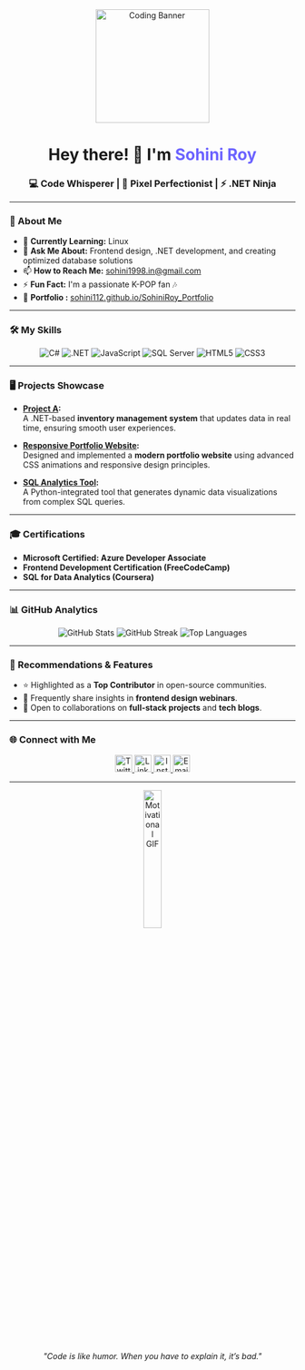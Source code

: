 <div align="center">
  <img src="https://media.giphy.com/media/xT9IgzoKnwFNmISR8I/giphy.gif" alt="Coding Banner" width="200" />
</div>

<h1 align="center">Hey there! 👋 I'm <span style="color:#6C63FF;">Sohini Roy</span></h1>
<h3 align="center">
💻 Code Whisperer | 🎨 Pixel Perfectionist | ⚡ .NET Ninja
</h3>



---

### 📜 About Me
- 📖 **Currently Learning:** Linux  
- 💬 **Ask Me About:** Frontend design, .NET development, and creating optimized database solutions  
- 📫 **How to Reach Me:** [sohini1998.in@gmail.com](mailto:sohini1998.in@gmail.com)  
- ⚡ **Fun Fact:** I'm a passionate K-POP fan 🎶
- 💼 **Portfolio :** [sohini112.github.io/SohiniRoy_Portfolio](https://sohini112.github.io/SohiniRoy_Portfolio)

---

### 🛠 My Skills

<div align="center">
  <img src="https://img.icons8.com/color/48/000000/c-sharp-logo.png" alt="C#" />
  <img src="https://img.icons8.com/color/48/000000/net-framework.png" alt=".NET" />
  <img src="https://img.icons8.com/color/48/000000/javascript.png" alt="JavaScript" />
  <img src="https://img.icons8.com/color/48/000000/sql.png" alt="SQL Server" />
  <img src="https://img.icons8.com/color/48/000000/html-5.png" alt="HTML5" />
  <img src="https://img.icons8.com/color/48/000000/css3.png" alt="CSS3" />
</div>

---

### 🖥 Projects Showcase

- **[Project A](https://github.com/sohini112/project-a):**  
  A .NET-based **inventory management system** that updates data in real time, ensuring smooth user experiences.
  
- **[Responsive Portfolio Website](https://github.com/sohini112/portfolio):**  
  Designed and implemented a **modern portfolio website** using advanced CSS animations and responsive design principles.

- **[SQL Analytics Tool](https://github.com/sohini112/sql-tool):**  
  A Python-integrated tool that generates dynamic data visualizations from complex SQL queries.

---

### 🎓 Certifications
- **Microsoft Certified: Azure Developer Associate**  
- **Frontend Development Certification (FreeCodeCamp)**  
- **SQL for Data Analytics (Coursera)**  

---

### 📊 GitHub Analytics

<div align="center">
  <img src="https://github-readme-stats.vercel.app/api?username=sohini112&show_icons=true&theme=material-palenight" alt="GitHub Stats" />
  <img src="https://github-readme-streak-stats.herokuapp.com?user=sohini112&theme=material-palenight" alt="GitHub Streak" />
  <img src="https://github-readme-stats.vercel.app/api/top-langs/?username=sohini112&layout=compact&theme=material-palenight" alt="Top Languages" />
</div>

---

### 🌟 Recommendations & Features

- ⭐ Highlighted as a **Top Contributor** in open-source communities.  
- 🎤 Frequently share insights in **frontend design webinars**.  
- 🤝 Open to collaborations on **full-stack projects** and **tech blogs**.

---

### 🌐 Connect with Me

<div align="center">
  <a href="https://twitter.com/sohinir02904469" target="_blank">
    <img src="https://img.icons8.com/ios-filled/30/1DA1F2/twitter--v1.png" alt="Twitter" width="30" height="30" />
  </a>
  <a href="https://www.linkedin.com/in/sohini-roy-b8b8921b6/" target="_blank">
    <img src="https://img.icons8.com/ios-filled/30/0077B5/linkedin.png" alt="LinkedIn" width="30" height="30" />
  </a>
  <a href="https://www.instagram.com/sohini_roy98/" target="_blank">
    <img src="https://img.icons8.com/ios-filled/30/E1306C/instagram-new--v1.png" alt="Instagram" width="30" height="30" />
  </a>
  <a href="mailto:sohini.kol40@gmail.com" target="_blank">
    <img src="https://img.icons8.com/ios-filled/30/EA4335/gmail-new.png" alt="Email" width="30" height="30" />
  </a>
</div>


---

<div align="center">
  <img src="https://media.giphy.com/media/f9k1tV7HyORcngKF8v/giphy.gif" alt="Motivational GIF" width="25%" />
  <p><em>"Code is like humor. When you have to explain it, it’s bad."</em></p>
</div>

